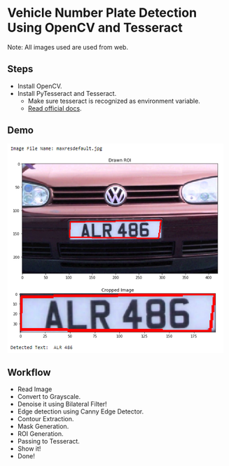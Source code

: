 # Vehicle Number Plate Detection Using OpenCV and Tesseract
Note: All images used are used from web.
## Steps
* Install OpenCV.
* Install PyTesseract and Tesseract.
    * Make sure tesseract is recognized as environment variable.
    * [Read official docs](https://github.com/tesseract-ocr/tesseract).

## Demo
![demo_img](assets/tsrt.png)
## Workflow
* Read Image
* Convert to Grayscale.
* Denoise it using Bilateral Filter!
* Edge detection using Canny Edge Detector.
* Contour Extraction.
* Mask Generation.
* ROI Generation.
* Passing to Tesseract.
* Show it!
* Done!
